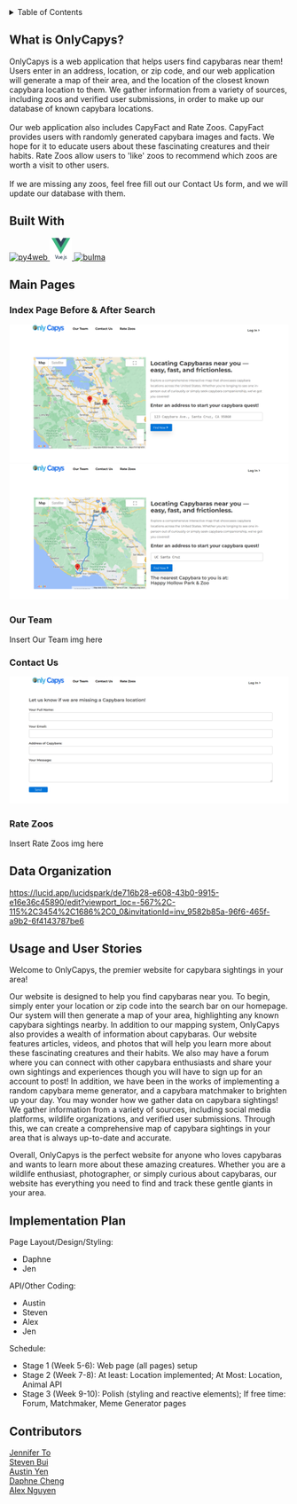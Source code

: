 <details>
  <summary>Table of Contents</summary>
  <ol>
    <li><a href="#onlycapys">OnlyCapys</a></li>
    <li><a href="#built-with">Built With</a></li>
    <!--
    <li>
      <a href="#getting-started">Getting Started</a>
      <ul>
        <li><a href="#prerequisites">Prerequisites</a></li>
        <li><a href="#installation">Installation</a></li>
      </ul>
    </li>-->
    <li><a href="#usage-and-user-stories">Usage and User Stories</a></li>
    <li><a href="#main-pages">Main Pages</a></li>
    <li><a href="#implementation-plan">Implementation Plan</a></li>
    <li><a href="#contributors">Contributors</a></li>
  </ol>
</details>

## What is OnlyCapys?
OnlyCapys is a web application that helps users find capybaras near them! Users enter in an address, location, or zip code, and our web application will generate a map of their area, and the location of the closest known capybara location to them. We gather information from a variety of sources, including zoos and verified user submissions, in order to make up our database of known capybara locations.
<br><br>
Our web application also includes CapyFact and Rate Zoos. CapyFact provides users with randomly generated capybara images and facts. We hope for it to educate users about these fascinating creatures and their habits. Rate Zoos allow users to 'like' zoos to recommend which zoos are worth a visit to other users.
<br><br>
If we are missing any zoos, feel free fill out our Contact Us form, and we will update our database with them.

## Built With
<span>
<!-- py4web -->
<a href="https://py4web.com/" target="_blank" rel="noreferrer"> <img src="https://py4web.com/static/images/logo.png"
 alt="py4web" width="40" height="40"/> </a>
<!-- vue.js -->
 <a href="https://vuejs.org/" target="_blank" rel="noreferrer"> <img src="https://raw.githubusercontent.com/devicons/devicon/master/icons/vuejs/vuejs-original-wordmark.svg" alt="vuejs" width="40" height="40"/> </a>
<!-- bulma -->
<a href="https://bulma.io/" target="_blank" rel="noreferrer"> <img src="https://raw.githubusercontent.com/gilbarbara/logos/804dc257b59e144eaca5bc6ffd16949752c6f789/logos/bulma.svg" alt="bulma" width="40" height="40"/> </a>
</span>

<!--
## Getting Started

This is an example of how you may give instructions on setting up your project locally.
To get a local copy up and running follow these simple example steps.

### Prerequisites

This is an example of how to list things you need to use the software and how to install them.
* npm
  ```sh
  npm install npm@latest -g
  ```

### Installation

_Below is an example of how you can instruct your audience on installing and setting up your app. This template doesn't rely on any external dependencies or services._

1. Get a free API Key at [https://example.com](https://example.com)
2. Clone the repo
   ```sh
   git clone https://github.com/your_username_/Project-Name.git
   ```
3. Install NPM packages
   ```sh
   npm install
   ```
4. Enter your API in `config.js`
   ```js
   const API_KEY = 'ENTER YOUR API';
   ```
-->

## Main Pages
### Index Page Before & After Search
<img src="apps/onlycapys/static/images/index.png" alt="Index Page Before Search"/>
<img src="apps/onlycapys/static/images/index1.png" alt="Index Page After Search"/>

### Our Team
Insert Our Team img here

### Contact Us
<img src="apps/onlycapys/static/images/contactus.png" alt="Contact Us Page"/>

### Rate Zoos
Insert Rate Zoos img here

## Data Organization
https://lucid.app/lucidspark/de716b28-e608-43b0-9915-e16e36c45890/edit?viewport_loc=-567%2C-115%2C3454%2C1686%2C0_0&invitationId=inv_9582b85a-96f6-465f-a9b2-6f4143787be6

## Usage and User Stories
Welcome to OnlyCapys, the premier website for capybara sightings in your area! 

Our website is designed to help you find capybaras near you. To begin, simply enter your location or zip code into the search bar on our homepage. Our system will then generate a map of your area, highlighting any known capybara sightings nearby. In addition to our mapping system, OnlyCapys also provides a wealth of information about capybaras. Our website features articles, videos, and photos that will help you learn more about these fascinating creatures and their habits. We also may have a forum where you can connect with other capybara enthusiasts and share your own sightings and experiences though you will have to sign up for an account to post! In addition, we have been in the works of implementing a random capybara meme generator, and a capybara matchmaker to brighten up your day. You may wonder how we gather data on capybara sightings! We gather information from a variety of sources, including social media platforms, wildlife organizations, and verified user submissions. Through this, we can create a comprehensive map of capybara sightings in your area that is always up-to-date and accurate.

Overall, OnlyCapys is the perfect website for anyone who loves capybaras and wants to learn more about these amazing creatures. Whether you are a wildlife enthusiast, photographer, or simply curious about capybaras, our website has everything you need to find and track these gentle giants in your area.

## Implementation Plan
Page Layout/Design/Styling:
- Daphne
- Jen

API/Other Coding:
- Austin
- Steven
- Alex
- Jen

Schedule:
- Stage 1 (Week 5-6): Web page (all pages) setup
- Stage 2 (Week 7-8): At least: Location implemented; At Most: Location, Animal API
- Stage 3 (Week 9-10): Polish (styling and reactive elements); If free time: Forum, Matchmaker, Meme Generator pages 

## Contributors
<a href="https://github.com/jenhuynhto">Jennifer To</a>
<br>
<a href="https://github.com/stevebuibui">Steven Bui</a>
<br>
<a href="https://github.com/austinyen56">Austin Yen</a>
<br>
<a href="https://github.com/blu-octopus">Daphne Cheng</a>
<br>
<a href="https://github.com/anguy243">Alex Nguyen</a>
